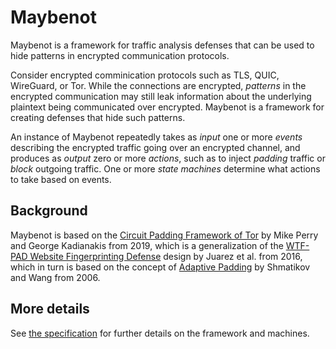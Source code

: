 # Maybenot

Maybenot is a framework for traffic analysis defenses that can be used to hide
patterns in encrypted communication protocols.

Consider encrypted comminication protocols such as TLS, QUIC, WireGuard, or Tor.
While the connections are encrypted, *patterns* in the encrypted communication
may still leak information about the underlying plaintext being communicated
over encrypted. Maybenot is a framework for creating defenses that hide such
patterns.

An instance of Maybenot repeatedly takes as *input* one or more *events*
describing the encrypted traffic going over an encrypted channel, and produces
as *output* zero or more *actions*, such as to inject *padding* traffic or
*block* outgoing traffic. One or more *state machines* determine what actions to
take based on events.

## Background
Maybenot is based on the [Circuit Padding Framework of
Tor](https://gitweb.torproject.org/tor.git/plain/doc/HACKING/CircuitPaddingDevelopment.md)
by Mike Perry and George Kadianakis from 2019, which is a generalization of the
[WTF-PAD Website Fingerprinting Defense](https://arxiv.org/pdf/1512.00524.pdf)
design by Juarez et al. from 2016, which in turn is based on the concept of
[Adaptive Padding](https://www.cs.utexas.edu/~shmat/shmat_esorics06.pdf) by
Shmatikov and Wang from 2006.

## More details
See [the specification](https://github.com/maybenot-io/maybenot-spec) for
further details on the framework and machines.